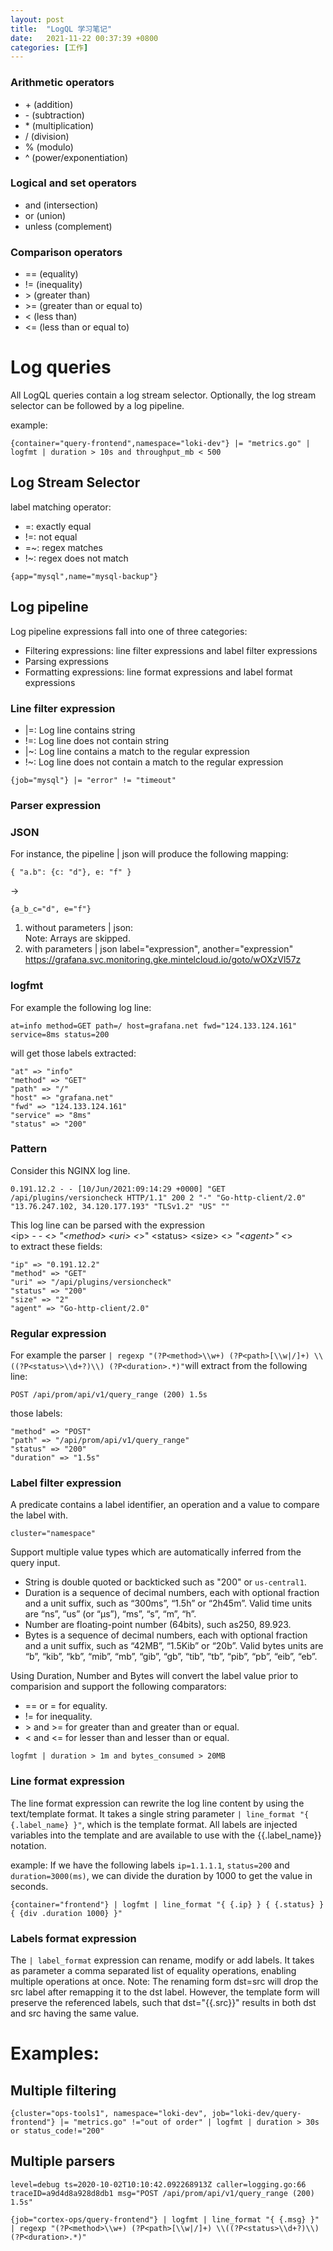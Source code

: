 ```yaml
---
layout: post
title:  "LogQL 学习笔记"
date:   2021-11-22 00:37:39 +0800
categories: [工作]
---
```


### Arithmetic operators

- \+ (addition)
- \- (subtraction)
- \* (multiplication)
- / (division)
- % (modulo)
- ^ (power/exponentiation)

### Logical and set operators

- and (intersection)
- or (union)
- unless (complement)

### Comparison operators

- == (equality)
- != (inequality)
- \> (greater than)
- \>= (greater than or equal to)
- < (less than)
- <= (less than or equal to)


# Log queries

All LogQL queries contain a log stream selector. Optionally, the log stream selector can be followed by a log pipeline.

example:
```
{container="query-frontend",namespace="loki-dev"} |= "metrics.go" | logfmt | duration > 10s and throughput_mb < 500
```




## Log Stream Selector


label matching operator:
- =: exactly equal
- !=: not equal
- =~: regex matches
- !~: regex does not match  

```
{app="mysql",name="mysql-backup"}
```

## Log pipeline


Log pipeline expressions fall into one of three categories:

- Filtering expressions: line filter expressions and label filter expressions
- Parsing expressions
- Formatting expressions: line format expressions and label format expressions

### Line filter expression

- \|=: Log line contains string
- !=: Log line does not contain string
- \|~: Log line contains a match to the regular expression
- !~: Log line does not contain a match to the regular expression  

```
{job="mysql"} |= "error" != "timeout"
```

### Parser expression


### JSON

For instance, the pipeline \| json will produce the following mapping:

```
{ "a.b": {c: "d"}, e: "f" }
```

->
```
{a_b_c="d", e="f"}
```
1. without parameters \| json:  
Note: Arrays are skipped.  
2. with parameters \| json label="expression", another="expression"  
https://grafana.svc.monitoring.gke.mintelcloud.io/goto/wOXzVl57z

### logfmt

For example the following log line:
```
at=info method=GET path=/ host=grafana.net fwd="124.133.124.161" service=8ms status=200
```
will get those labels extracted:
```
"at" => "info"
"method" => "GET"
"path" => "/"
"host" => "grafana.net"
"fwd" => "124.133.124.161"
"service" => "8ms"
"status" => "200"
```

### Pattern

Consider this NGINX log line.  

```
0.191.12.2 - - [10/Jun/2021:09:14:29 +0000] "GET /api/plugins/versioncheck HTTP/1.1" 200 2 "-" "Go-http-client/2.0" "13.76.247.102, 34.120.177.193" "TLSv1.2" "US" ""
```
This log line can be parsed with the expression  
\<ip\> - - \<_\> "\<method\> \<uri\> \<_\>" \<status\> \<size\> \<_\> "\<agent\>" \<_\>  
to extract these fields:  

```
"ip" => "0.191.12.2"
"method" => "GET"
"uri" => "/api/plugins/versioncheck"
"status" => "200"
"size" => "2"
"agent" => "Go-http-client/2.0"
```

### Regular expression

For example the parser `| regexp "(?P<method>\\w+) (?P<path>[\\w|/]+) \\((?P<status>\\d+?)\\) (?P<duration>.*)"`will extract from the following line:
```
POST /api/prom/api/v1/query_range (200) 1.5s
```
those labels:
```
"method" => "POST"
"path" => "/api/prom/api/v1/query_range"
"status" => "200"
"duration" => "1.5s"
```

### Label filter expression

A predicate contains a label identifier, an operation and a value to compare the label with.
```
cluster="namespace"
```
Support multiple value types which are automatically inferred from the query input.
- String is double quoted or backticked such as "200" or `us-central1`.
- Duration is a sequence of decimal numbers, each with optional fraction and a unit suffix, such as “300ms”, “1.5h” or “2h45m”. Valid time units are “ns”, “us” (or “µs”), “ms”, “s”, “m”, “h”.
- Number are floating-point number (64bits), such as250, 89.923.
- Bytes is a sequence of decimal numbers, each with optional fraction and a unit suffix, such as “42MB”, “1.5Kib” or “20b”. Valid bytes units are “b”, “kib”, “kb”, “mib”, “mb”, “gib”, “gb”, “tib”, “tb”, “pib”, “pb”, “eib”, “eb”.

Using Duration, Number and Bytes will convert the label value prior to comparision and support the following comparators:
- == or = for equality.
- != for inequality.
- \> and \>= for greater than and greater than or equal.
- < and <= for lesser than and lesser than or equal.  

```
logfmt | duration > 1m and bytes_consumed > 20MB
```

### Line format expression

The line format expression can rewrite the log line content by using the text/template format. It takes a single string parameter `| line_format "{ {.label_name} }"`, which is the template format. All labels are injected variables into the template and are available to use with the \{\{.label_name}} notation.

example:
If we have the following labels `ip=1.1.1.1`, `status=200` and `duration=3000(ms)`, we can divide the duration by 1000 to get the value in seconds.  

```
{container="frontend"} | logfmt | line_format "{ {.ip} } { {.status} } { {div .duration 1000} }"
```

### Labels format expression

The `| label_format` expression can rename, modify or add labels. It takes as parameter a comma separated list of equality operations, enabling multiple operations at once.
Note: 
The renaming form dst=src will drop the src label after remapping it to the dst label. However, the template form will preserve the referenced labels, such that dst="\{\{.src\}\}" results in both dst and src having the same value.


# Examples:


## Multiple filtering

```
{cluster="ops-tools1", namespace="loki-dev", job="loki-dev/query-frontend"} |= "metrics.go" !="out of order" | logfmt | duration > 30s or status_code!="200"
```

## Multiple parsers

```
level=debug ts=2020-10-02T10:10:42.092268913Z caller=logging.go:66 traceID=a9d4d8a928d8db1 msg="POST /api/prom/api/v1/query_range (200) 1.5s"
```

```
{job="cortex-ops/query-frontend"} | logfmt | line_format "{ {.msg} }" | regexp "(?P<method>\\w+) (?P<path>[\\w|/]+) \\((?P<status>\\d+?)\\) (?P<duration>.*)"
```
